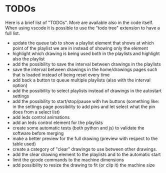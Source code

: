 # TODOs

Here is a brief list of "TODOs". More are available also in the code itself. When using vscode it is possible to use the "todo tree" extension to have a full list.

* update the queue tab to show a playlist element that shows at which point of the playlist we are in instead of showing only the element
* highlight which drawing is being used both in the playlists and highlight also the playlist
* add the possibility to save the interval between drawings in the playlists
* save the interval between drawings in the home/drawings pages such that is loaded instead of being reset every time
* add back a button to queue multiple playlists (also with the interval option)
* add the possibility to select playlists instead of drawings in the autostart settings
* add the possibility to start/stop/pause with hw buttons (something like: in the settings page possibility to add pins and let select what the pin does from a select list)
* add leds control animations
* add an leds control element for the playlists
* create some automatic tests (both python and js) to validate the software before merging
* make a better preview for the full drawing (preview with respect to the table used)
* create a category of "clear" drawings to use between other drawings.
* add the clear drawing element to the playlists and to the automatic start
* limit the gcode commands to the machine dimensions
* add possibility to resize the drawing to fit (or clip it) the machine size
